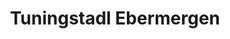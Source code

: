 ---
title: "Tuningstadl Ebermergen"
url: /harburg-schwaben/tuningstadl-ebermergen/
shop: Autowerkstatt
---